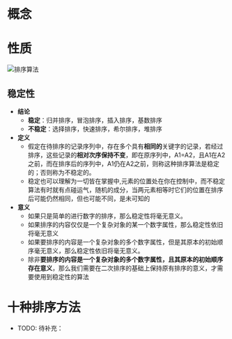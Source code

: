 # 概念
# 性质
![排序算法](https://pica.zhimg.com/v2-0872ff222124611b3403a888be76c2b9_1440w.jpg?source=172ae18b)
## 稳定性
- **结论**
  - **稳定**：归并排序，冒泡排序，插入排序，基数排序
  - **不稳定**：选择排序，快速排序，希尔排序，堆排序
- **定义**
  - 假定在待排序的记录序列中，存在多个具有**相同的**关键字的记录，若经过排序，这些记录的**相对次序保持不变**，即在原序列中，A1=A2，且A1在A2之前，而在排序后的序列中，A1仍在A2之前，则称这种排序算法是稳定的；否则称为不稳定的。
  - 稳定也可以理解为一切皆在掌握中,元素的位置处在你在控制中，而不稳定算法有时就有点碰运气，随机的成分，当两元素相等时它们的位置在排序后可能仍然相同，但也可能不同，是未可知的
- **意义**
  - 如果只是简单的进行数字的排序，那么稳定性将毫无意义。
  - 如果排序的内容仅仅是一个复杂对象的某一个数字属性，那么稳定性依旧将毫无意义
  - 如果要排序的内容是一个复杂对象的多个数字属性，但是其原本的初始顺序毫无意义，那么稳定性依旧将毫无意义。
  - 除非**要排序的内容是一个复杂对象的多个数字属性，且其原本的初始顺序存在意义**，那么我们需要在二次排序的基础上保持原有排序的意义，才需要使用到稳定性的算法

# 十种排序方法
- TODO: 待补充：<a src = ""></a>